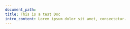 ```yaml
---
document_path:
title: This is a test Doc
intro_content: Lorem ipsum dolor sit amet, consectetur.
---
```

